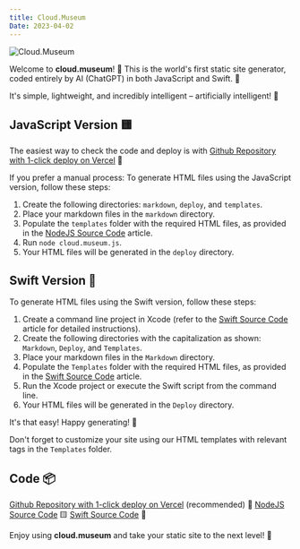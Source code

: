 ```yaml
---
title: Cloud.Museum
Date: 2023-04-02
---
```

![Cloud.Museum](/public/cover.png)

Welcome to **cloud.museum**! 🎉 This is the world's first static site generator, coded entirely by AI (ChatGPT) in both JavaScript and Swift. 🤖

It's simple, lightweight, and incredibly intelligent – artificially intelligent! 🧠

## JavaScript Version 🟨

The easiest way to check the code and deploy is with [Github Repository with 1-click deploy on Vercel](https://github.com/cloud-museum/cloudMuseum) 🚀

If you prefer a manual process:
To generate HTML files using the JavaScript version, follow these steps:

1. Create the following directories: `markdown`, `deploy`, and `templates`.
2. Place your markdown files in the `markdown` directory.
3. Populate the `templates` folder with the required HTML files, as provided in the [NodeJS Source Code](/source-code-nodejs/) article.
4. Run `node cloud.museum.js`.
5. Your HTML files will be generated in the `deploy` directory.

## Swift Version 🍎

To generate HTML files using the Swift version, follow these steps:

1. Create a command line project in Xcode (refer to the [Swift Source Code](/source-code-swift-version/) article for detailed instructions).
2. Create the following directories with the capitalization as shown: `Markdown`, `Deploy`, and `Templates`.
3. Place your markdown files in the `Markdown` directory.
4. Populate the `Templates` folder with the required HTML files, as provided in the [Swift Source Code](/source-code-swift-version/) article.
5. Run the Xcode project or execute the Swift script from the command line.
6. Your HTML files will be generated in the `Deploy` directory.

It's that easy! Happy generating! 🚀

Don't forget to customize your site using our HTML templates with relevant tags in the `Templates` folder.

## Code 📦

[Github Repository with 1-click deploy on Vercel](https://github.com/cloud-museum/cloudMuseum) (recommended) 🚀
[NodeJS Source Code](/source-code-nodejs/) 🟨
[Swift Source Code](/source-code-swift-version/) 🍎

Enjoy using **cloud.museum** and take your static site to the next level! 🌟
